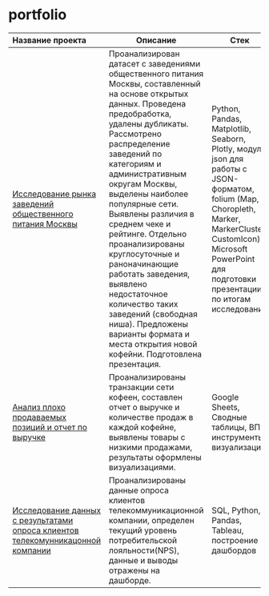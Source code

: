 # portfolio

| Название проекта                                          | Описание                                                                                   | Стек               |
|:-------------------                                       |---------------------                                                                       | -------------------|
| [Исследование рынка заведений общественного питания Москвы](https://github.com/AlexandraBaburchenkova/portfolio/tree/main/01_Opening%20of%20a%20coffee%20shop) | Проанализирован датасет с заведениями общественного питания Москвы, составленный на основе открытых данных. Проведена предобработка, удалены дубликаты. Рассмотрено распределение заведений по категориям и административным округам Москвы, выделены наиболее популярные сети. Выявлены различия в среднем чеке и рейтинге. Отдельно проанализированы круглосуточные и раноначинающие работать заведения, выявлено недостаточное количество таких заведений (свободная ниша). Предложены варианты формата и места открытия новой кофейни. Подготовлена презентация.| Python, Pandas, Matplotlib, Seaborn, Plotly, модуль json для работы с JSON-форматом, folium (Map, Choropleth, Marker, MarkerCluster, CustomIcon), Microsoft PowerPoint для подготовки презентации по итогам исследования |
| [Анализ плохо продаваемых позиций и отчет по выручке](https://github.com/AlexandraBaburchenkova/portfolio/tree/main/02_GoogleSheets)                            |Проанализированы транзакции сети кофеен, составлен отчет о выручке и количестве продаж в каждой кофейне, выявлены товары с низкими продажами, результаты оформлены визуализациями.             |Google Sheets, Сводные таблицы, ВПР, инструменты визуализации.|
| [Исследование данных с результатами опроса клиентов телекомунникацонной компании](https://github.com/AlexandraBaburchenkova/portfolio/tree/main/03_Telecom_opros) | Проанализированы данные опроса клиентов телекоммуникационной компании, определен текущий уровень потребительской лояльности(NPS), данные и выводы отражены на дашборде.                |SQL, Python, Pandas, Tableau, построение дашбордов     |

